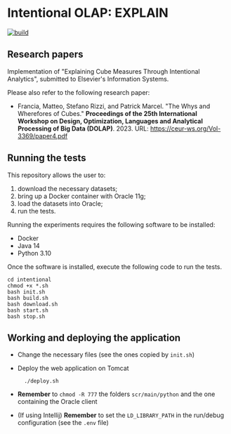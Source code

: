 # Intentional OLAP: EXPLAIN

[![build](https://github.com/big-unibo/explain/actions/workflows/build.yml/badge.svg)](https://github.com/big-unibo/explain/actions/workflows/build.yml)

## Research papers

Implementation of "Explaining Cube Measures Through Intentional Analytics", submitted to Elsevier's Information Systems.

Please also refer to the following research paper:

- Francia, Matteo, Stefano Rizzi, and Patrick Marcel. "The Whys and Wherefores of Cubes." **Proceedings of the 25th International Workshop on Design, Optimization, Languages and Analytical Processing of Big Data (DOLAP)**. 2023. URL: https://ceur-ws.org/Vol-3369/paper4.pdf

## Running the tests

This repository allows the user to:
1. download the necessary datasets;
2. bring up a Docker container with Oracle 11g;
3. load the datasets into Oracle;
4. run the tests.

Running the experiments requires the following software to be installed:
- Docker
- Java 14
- Python 3.10

Once the software is installed, execute the following code to run the tests.

    cd intentional
    chmod +x *.sh
    bash init.sh
    bash build.sh
    bash download.sh
    bash start.sh
    bash stop.sh

## Working and deploying the application

- Change the necessary files (see the ones copied by `init.sh`)
- Deploy the web application on Tomcat

        ./deploy.sh

- **Remember** to `chmod -R 777` the folders `scr/main/python` and the one containing the Oracle client 
- (If using Intellij) **Remember** to set the `LD_LIBRARY_PATH` in the run/debug configuration (see the `.env` file)
